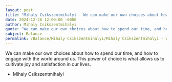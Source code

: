 ```yaml
---
layout: post
title: "Mihaly Csikszentmihalyi - We can make our own choices about how"
date: 2024-12-28 12:00:00 -0000
author: Mihaly Csikszentmihalyi
quote: "We can make our own choices about how to spend our time, and how to engage with the world around us. This power of choice is what allows us to cultivate joy and satisfaction in our lives."
subject: Balance
permalink: /Balance/Mihaly Csikszentmihalyi/Mihaly Csikszentmihalyi - We can make our own choices about how
---
```


We can make our own choices about how to spend our time, and how to engage with the world around us. This power of choice is what allows us to cultivate joy and satisfaction in our lives.

- Mihaly Csikszentmihalyi
